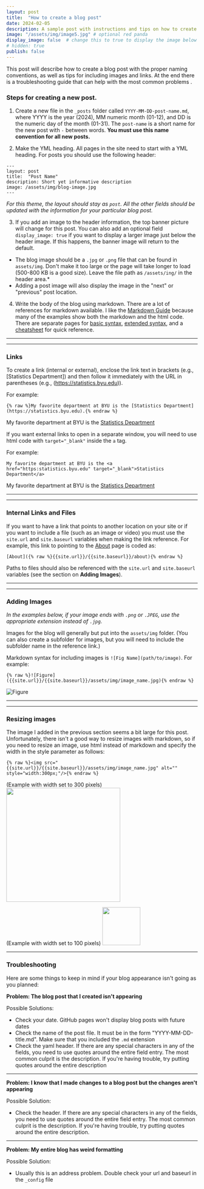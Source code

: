 ```yaml
---
layout: post
title:  "How to create a blog post"
date: 2024-02-05
description: A sample post with instructions and tips on how to create a new blog post.   
image: "/assets/img/image5.jpg" # optional red panda
display_image: false  # change this to true to display the image below the banner 
# hidden: true
publish: false
---
```

<p class="intro"><span class="dropcap">T</span>his post will describe how to create a blog post with the proper naming conventions, as well as tips for including images and links.  At the end there is a troubleshooting guide that can help with the most common problems .</p>

### Steps for creating a new post.  

1. Create a new file in the `_posts` folder called `YYYY-MM-DD-post-name.md`, where YYYY is the year (2024), MM numeric month (01-12), and DD is the numeric day of the month (01-31).  The `post-name` is a short name for the new post with `-` between words.  **You must use this name convention for all new posts.**  

2. Make the YML heading.  All pages in the site need to start with a YML heading.  For posts you should use the following header:
```
---
layout: post
title:  "Post Name"
description: Short yet informative description
image: /assets/img/blog-image.jpg
---
```
*For this theme, the layout should stay as `post`.   All the other fields should be updated with the information for your particular blog post.*

3. If you add an image to the header information, the top banner picture will change for this post.  You can also add an optional field `display_image: true` if you want to display a larger image just below the header image.  If this happens, the banner image will return to the default.
  * The blog image should be a `.jpg` or `.png` file that can be found in `assets/img`.  Don't make it too large or the page will take longer to load (500-800 KB is a good size).  Leave the file path as `/assets/ing/` in the header area.* 
  * Adding a post image will also display the image in the "next" or "previous" post location.

4. Write the body of the blog using markdown.  There are a lot of references for markdown available.  I like the [Markdown Guide](https://www.markdownguide.org) because many of the examples show both the markdown and the html code.  There are separate pages for [basic syntax](https://www.markdownguide.org/basic-syntax/), [extended syntax](https://www.markdownguide.org/extended-syntax/), and a [cheatsheet](https://www.markdownguide.org/cheat-sheet/) for quick reference. 

---
---

### Links 

To create a link (internal or external), enclose the link text in brackets (e.g., [Statistics Department]) and then follow it immediately with the URL in parentheses (e.g., (https://statistics.byu.edu)).

For example:
```
{% raw %}My favorite department at BYU is the [Statistics Department](https://statistics.byu.edu).{% endraw %}
```
My favorite department at BYU is the [Statistics Department](https://statistics.byu.edu)


If you want external links to open in a separate window, you will need to use html code with `target="_blank"` inside the `a` tag. 

For example:
```
My favorite department at BYU is the <a href="https:statistics.byu.edu" target="_blank">Statistics Department</a>
```
My favorite department at BYU is the <a href="https:statistics.byu.edu" target="_blank">Statistics Department</a>


----
----

### Internal Links and Files

If you want to have a link that points to another location on your site or if you want to include a file (such as an image or video) you must use the `site.url` and `site.baseurl` variables when making the link reference.  For example, this link to pointing to the [About]({{site.url}}/{{site.baseurl}}/about) page is coded as:
```
[About]({% raw %}{{site.url}}/{{site.baseurl}}/about){% endraw %}
```
Paths to files should also be referenced with the `site.url` and `site.baseurl` variables (see the section on **Adding Images**).

---
---

### Adding Images
*In the examples below, if your image ends with `.png` or `.JPEG`, use the appropriate extension instead of `.jpg`.*  

Images for the blog will generally but put into the `assets/img` folder.  (You can also create a subfolder for images, but you will need to include the subfolder name in the reference link.) 

Markdown syntax for including images is `![Fig Name](path/to/image)`.  For example:
```
{% raw %}![Figure]({{site.url}}/{{site.baseurl}}/assets/img/image_name.jpg){% endraw %}
```
![Figure]({{site.url}}/{{site.baseurl}}/assets/img/image5.jpg)

---
---

### Resizing images

The image I added in the previous section seems a bit large for this post.  Unfortunately,
there isn't a good way to resize images with markdown, so if you need to resize an image, use html instead of markdown and specify the width in the style parameter as follows:

```
{% raw %}<img src="{{site.url}}/{{site.baseurl}}/assets/img/image_name.jpg" alt="" style="width:300px;"/>{% endraw %}
```

(Example with width set to 300 pixels)
<img src="{{site.url}}/{{site.baseurl}}/assets/img/image5.jpg" alt="" style="width:300px;"/>


(Example with width set to 100 pixels)
<img src="{{site.url}}/{{site.baseurl}}/assets/img/image5.jpg" alt="" style="width:100px;"/>




---

### Troubleshooting

Here are some things to keep in mind if your blog appearance isn't going as you planned:

**Problem:  The blog post that I created isn't appearing**

Possible Solutions: 
  - Check your date. GitHub pages won't display blog posts with future dates
  - Check the name of the post file.  It must be in the form "YYYY-MM-DD-title.md".  Make sure that you included the `.md` extension 
  - Check the yaml header.  If there are any special characters in any of the fields, you need to use quotes around the entire field entry.  The most common culprit is the description.  If you're having trouble, try putting quotes around the entire description

---

**Problem:  I know that I made changes to a blog post but the changes aren't appearing**

Possible Solution:
  - Check the header.  If there are any special characters in any of the fields, you need to use quotes around the entire field entry.  The most common culprit is the description.  If you're having trouble, try putting quotes around the entire description.

---

**Problem:  My entire blog has weird formatting**

Possible Solution:
  - Usually this is an address problem.  Double check your url and baseurl in the `_config` file
